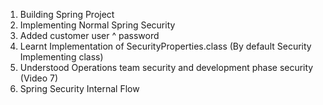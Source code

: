 1. Building Spring Project
2. Implementing Normal Spring Security 
3. Added customer user ^ password
4. Learnt Implementation of SecurityProperties.class (By default Security Implementing class)
5. Understood Operations team security and development phase security (Video 7)
6. Spring Security Internal Flow